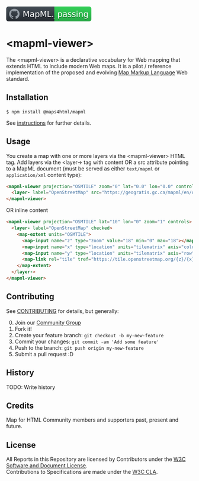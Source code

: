 ![Continuous Testing](badge.svg)

# &lt;mapml-viewer>

The &lt;mapml-viewer> is a declarative vocabulary for Web mapping that extends
HTML to include modern Web maps.  It is a pilot / reference implementation of the
proposed and evolving [Map Markup Language](https://maps4html.org/web-map-doc/docs/) 
Web standard.

## Installation

```console
$ npm install @maps4html/mapml
```

See [instructions](https://maps4html.org/web-map-doc/docs/installation#install-the-mapml-viewer-suite-of-custom-elements) for further details.

## Usage

You create a map with one or more layers via the &lt;mapml-viewer> HTML tag. Add
layers via the &lt;layer-> tag with content OR a src attribute pointing to a 
MapML document (must be served as either `text/mapml` or `application/xml` content
type):

```html
<mapml-viewer projection="OSMTILE" zoom="0" lat="0.0" lon="0.0" controls>
  <layer- label="OpenStreetMap" src="https://geogratis.gc.ca/mapml/en/osmtile/osm/" checked></layer->
</mapml-viewer>
```
OR inline content
```html
<mapml-viewer projection="OSMTILE" lat="10" lon="0" zoom="1" controls>
  <layer- label="OpenStreetMap" checked>
    <map-extent units="OSMTILE">
      <map-input name="z" type="zoom" value="18" min="0" max="18"></map-input>
      <map-input name="x" type="location" units="tilematrix" axis="column" min="0" max="262144"></map-input>
      <map-input name="y" type="location" units="tilematrix" axis="row" min="0" max="262144"></map-input>
      <map-link rel="tile" tref="https://tile.openstreetmap.org/{z}/{x}/{y}.png"></map-link>
    </map-extent>
  </layer->
</mapml-viewer>
```

## Contributing

See [CONTRIBUTING](https://github.com/Maps4HTML/MapML.js/blob/main/CONTRIBUTING.md#contributing-to-mapml) for details, but generally:

0. Join our [Community Group](https://www.w3.org/community/wp-login.php?redirect_to=%2Fcommunity%2Fmaps4html%2Fjoin)
1. Fork it!
2. Create your feature branch: `git checkout -b my-new-feature`
3. Commit your changes: `git commit -am 'Add some feature'`
4. Push to the branch: `git push origin my-new-feature`
5. Submit a pull request :D

## History

TODO: Write history

## Credits

Map for HTML Community members and supporters past, present and future.

## License

All Reports in this Repository are licensed by Contributors under the 
[W3C Software and Document License](http://www.w3.org/Consortium/Legal/2015/copyright-software-and-document).  
Contributions to Specifications are made under the
[W3C CLA](https://www.w3.org/community/about/agreements/cla/).
